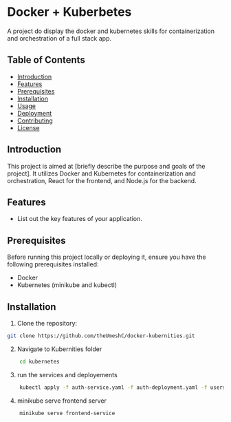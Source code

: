 # Docker + Kuberbetes

A project do display the docker and kubernetes skills for containerization and orchestration of a full stack app.

## Table of Contents

- [Introduction](#introduction)
- [Features](#features)
- [Prerequisites](#prerequisites)
- [Installation](#installation)
- [Usage](#usage)
- [Deployment](#deployment)
- [Contributing](#contributing)
- [License](#license)

## Introduction

This project is aimed at [briefly describe the purpose and goals of the project]. It utilizes Docker and Kubernetes for containerization and orchestration, React for the frontend, and Node.js for the backend.

## Features

- List out the key features of your application.

## Prerequisites

Before running this project locally or deploying it, ensure you have the following prerequisites installed:

- Docker
- Kubernetes (minikube and kubectl)

## Installation

1. Clone the repository:

```bash
git clone https://github.com/theUmeshC/docker-kubernities.git
```

2. Navigate to Kubernities folder

``` bash
    cd kubernetes
```

3. run the services and deployements

``` bash
    kubectl apply -f auth-service.yaml -f auth-deployment.yaml -f users-service.yaml -f users-deployment.yaml -f tasks-service.yaml -f tasks-deployment.yaml -f frontend-service.yaml -f frontend-deployment.yaml
```

4. minikube serve frontend server

``` bash
    minikube serve frontend-service
```
